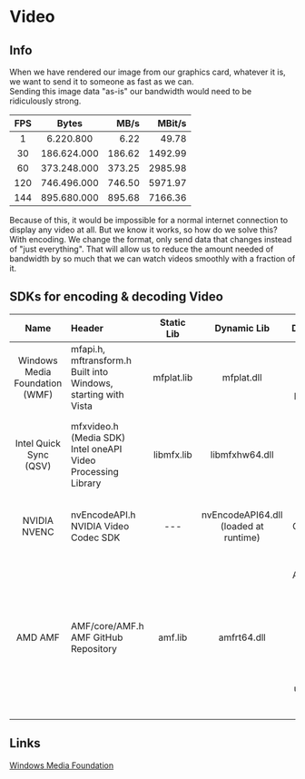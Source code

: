 # Video

## Info
When we have rendered our image from our graphics card, whatever it is, we want to send it to someone as fast as we can.<br>
Sending this image data "as-is" our bandwidth would need to be ridiculously strong.

|FPS|Bytes| MB/s| MBit/s|
|:-:|:-:|-:|-:|
|1|6.220.800 |6.22 |49.78|
|30|186.624.000|186.62|1492.99|
|60|373.248.000|373.25|2985.98|
|120|746.496.000|746.50|5971.97|
|144|895.680.000|895.68|7166.36|

Because of this, it would be impossible for a normal internet connection to display any video at all. 
But we know it works, so how do we solve this? With encoding. We change the format, only send data that changes instead of "just everything".
That will allow us to reduce the amount needed of bandwidth by so much that we can watch videos smoothly with a fraction of it.

## SDKs for encoding & decoding Video 

|Name|Header|Static Lib|Dynamic Lib|Description|
|:-:|:-|:-:|:-:|:-:|
|Windows Media Foundation (WMF)|	mfapi.h, mftransform.h<br>Built into Windows, starting with Vista	| mfplat.lib |mfplat.dll|	vendor-agnostic<br>Only supports predefined formats|
|Intel Quick Sync (QSV)|	mfxvideo.h<br>(Media SDK)<br>Intel oneAPI Video Processing Library	|libmfx.lib		|	libmfxhw64.dll			|	Only for Intel hardware, usefull for the many Intel CPUs with iGPU. |
|NVIDIA NVENC	|nvEncodeAPI.h<br>NVIDIA Video Codec SDK	|---	|nvEncodeAPI64.dll (loaded at runtime)	|Only for NVIDIA GPUs; low-latency encoding; |
|AMD AMF	|AMF/core/AMF.h<br>AMF GitHub Repository|		amf.lib		|		amfrt64.dll			|	Only for AMD GPUs; supports both encoding and decoding; open-source; Might be harder to use in C as it is a C++ lib|

## Links
[Windows Media Foundation](https://en.wikipedia.org/wiki/Media_Foundation)
